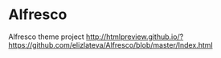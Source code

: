 # Alfresco
Alfresco theme project
http://htmlpreview.github.io/?https://github.com/elizlateva/Alfresco/blob/master/Index.html
